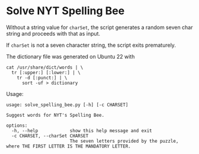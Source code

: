# Solve NYT Spelling Bee

Without a string value for `charSet`, the script generates a random seven char string and proceeds with that as input.

If `charSet` is not a seven character string, the script exits prematurely.

The dictionary file was generated on Ubuntu 22 with

```
cat /usr/share/dict/words | \
  tr [:upper:] [:lower:] | \
    tr -d [:punct:] | \
      sort -uf > dictionary
```

Usage:

```
usage: solve_spelling_bee.py [-h] [-c CHARSET]

Suggest words for NYT's Spelling Bee.

options:
  -h, --help            show this help message and exit
  -c CHARSET, --charSet CHARSET
                        The seven letters provided by the puzzle, where THE FIRST LETTER IS THE MANDATORY LETTER.
```

